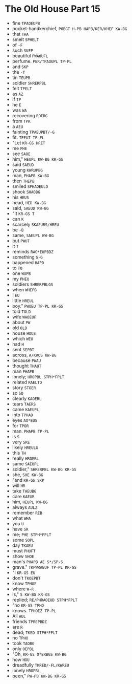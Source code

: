 # The Old House Part 15

* fine `TPAOEUPB`
* pocket-handkerchief, `POBGT H-PB HAPB/KER/KHEF KW-BG`
* that `THA`
* smelt `SPHELT`
* of `-F`
* such `SUFP`
* beautiful `PWAOUFL`
* perfume. `PER/TPAOUPL TP-PL`
* and `SKP`
* the `-T`
* tin `TEUPB`
* soldier `SHRERPBL`
* felt `TPELT`
* as `AZ`
* if `TP`
* he `E`
* was `WA`
* recovering `ROFRG`
* from `TPR`
* a `AEU`
* fainting `TPAEUPBT/-G`
* fit. `TPEUT TP-PL`
* "Let `KR-GS HRET`
* me `PHE`
* see `SAOE`
* him," `HEUPL KW-BG KR-GS`
* said `SAEUD`
* young `KWRUPBG`
* man, `PHAPB KW-BG`
* then `THEPB`
* smiled `SPHAOEULD`
* shook `SHAOBG`
* his `HEUS`
* head, `HED KW-BG`
* said, `SAEUD KW-BG`
* "It `KR-GS T`
* can `K`
* scarcely `SKAEURS/HREU`
* be `-B`
* same, `SAEUPL KW-BG`
* but `PWUT`
* it `T`
* reminds `RAO*EUPBDZ`
* something `S-G`
* happened `HAPD`
* to `TO`
* one `WUPB`
* my `PHEU`
* soldiers `SHRERPBLGS`
* when `WHEPB`
* I `EU`
* little `HREUL`
* boy." `PWOEU TP-PL KR-GS`
* told `TOLD`
* wife `WAOEUF`
* about `PW`
* old `OLD`
* house `HOUS`
* which `WEU`
* had `H`
* sent `SEPBT`
* across, `A/KROS KW-BG`
* because `PWAU`
* thought `THAUT`
* man `PHAPB`
* lonely; `HROPBL STPH*FPLT`
* related `RAELTD`
* story `STOER`
* so `SO`
* clearly `KAOERL`
* tears `TAERS`
* came `KAEUPL`
* into `TPHAO`
* eyes `AO*EUS`
* for `TPOR`
* man. `PHAPB TP-PL`
* is `S`
* very `SRE`
* likely `HREULG`
* this `TH`
* really `HROERL`
* same `SAEUPL`
* soldier," `SHRERPBL KW-BG KR-GS`
* she, `SHE KW-BG`
* "and `KR-GS SKP`
* will `HR`
* take `TAEUBG`
* care `KAEUR`
* him, `HEUPL KW-BG`
* always `AULZ`
* remember `REB`
* what `WHA`
* you `U`
* have `SR`
* me; `PHE STPH*FPLT`
* some `SOPL`
* day `TKAEU`
* must `PHUFT`
* show `SHOE`
* man's `PHAPB AE S*/SP-S`
* grave." `TKPWRAEUF TP-PL KR-GS`
* "I `KR-GS EU`
* don't `TKOEPBT`
* know `TPHOE`
* where `W-R`
* is," `S KW-BG KR-GS`
* replied; `RE/PHRAOEUD STPH*FPLT`
* "no `KR-GS TPHO`
* knows. `TPHOEZ TP-PL`
* All `AUL`
* friends `TPREPBDZ`
* are `R`
* dead; `TKED STPH*FPLT`
* no `TPHO`
* took `TAOBG`
* only `OEPBL`
* "Oh, `KR-GS O*ERBGS KW-BG`
* how `HOU`
* dreadfully `TKRED/-FL/KWREU`
* lonely `HROPBL`
* been," `PW-PB KW-BG KR-GS`
